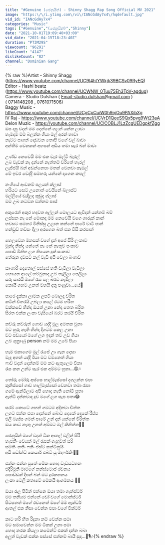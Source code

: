 ```yaml
---
title: "#Genuine​ (ජෙනුයින්) - Shinny Shagg Rap Song Official MV 2021"
image: "https:\/\/i.ytimg.com\/vi\/IANcGdAy7x4\/hqdefault.jpg"
vid_id: "IANcGdAy7x4"
categories: "Music"
tags: ["#Genuine​","(ජෙනුයින්)","Shinny"]
date: "2021-10-01T19:09:40+03:00"
vid_date: "2021-04-15T18:23:40Z"
duration: "PT3M29S"
viewcount: "96291"
likeCount: "4147"
dislikeCount: "82"
channel: "Dominian Gang"
---
```

{% raw %}Artist - Shinny Shagg (<a rel="nofollow" target="blank" href="https://www.youtube.com/channel/UC9I4htYWkjk39BCSv09RyEQ)">https://www.youtube.com/channel/UC9I4htYWkjk39BCSv09RyEQ)</a><br />Editor - Hashi beatz (<a rel="nofollow" target="blank" href="https://www.youtube.com/channel/UCWNW_0Tuu75Eh3TpV-agdug)">https://www.youtube.com/channel/UCWNW_0Tuu75Eh3TpV-agdug)</a><br />Camera - Studio Dulshan ( Email-studio.dulshan@gmail.com )<br /> ( 0714148208 , 0761071506) <br />Baggy Music - <a rel="nofollow" target="blank" href="https://www.youtube.com/channel/UCgCpCuiW0h9njOu9PAXibXg">https://www.youtube.com/channel/UCgCpCuiW0h9njOu9PAXibXg</a><br />IV Raj - <a rel="nofollow" target="blank" href="https://www.youtube.com/channel/UCVrD1QeeS9Qx5pvg9Wt23aA">https://www.youtube.com/channel/UCVrD1QeeS9Qx5pvg9Wt23aA</a><br />Delon Muzic - <a rel="nofollow" target="blank" href="https://youtube.com/channel/UClCOBLJ1LzZcgUEDgpkfZgg">https://youtube.com/channel/UClCOBLJ1LzZcgUEDgpkfZgg</a><br />ඔප දාපු වදන් මම දෙන්නේ ගලන් යන්න ලාවා<br />හැමදාම මම බලන්න ගියා මල් අරන් හාවා<br />නැට්ට පාගන් දොඩවන තොපි වගේ වල් බාවා<br />අන්තිම වෙනකන් අහපන් අඩිය තමා සැර බන් මාවා<br /><br />උණ්ඩ නෙවෙයි මම එක වැර මල්ටි බැරල්<br />උබ වැඩක් නැ දන්නේ නැත්තම් චරිතේ හැරල්<br />ලැජ්ජයි බන් අඩන්නෙපා මතක් වෙනවා කැමල්<br />මේ ඉවර වෙද්දි සමහරු යන්නේ දාගෙන කපල්<br /><br />නංගියේ ආවනම් පලයන් ක්ලාස්<br />හරියට සෙට් උනොත් වෙයිනේ බ්ලාස්ට්<br />මල්ලියේ වැදිලද කුඩුද ග්ලාස්<br />මම උබ නටවන වන්නම පාස්<br /><br />අකුරෙන් අකුර හදවත අල්ලන් මොලයට ඇවිදන් යන්නම් බම්<br />ලස්සන නෑ නේ මොකද මම නෙවෙයි වගෙ ශාරුක් කාන්<br />හවසට සමහර මිනිස්සු උලාන කන්නේ පාරේ වාටී පාන්<br />හන්ඩ්‍රඩ් තව්සං දීලා අරගෙන බත් එක විසි කරපාන්<br /><br />හෙලවෙන මනසක් වගේ දැන් අපේ සිරි ලංකාව<br />මුන්ද නින්ද යන්නේ නෑ නේ නැතුව පංකාව<br />පොඩි මිනිහ ලග තියෙන දුක් සංකාව<br />තේරුන දවසට කල් වැඩි අපි වෙලා බංගාව<br /><br />සෘංගාරී දෙතොල් පස්සේ හති වැටිලා වැටිලා<br />හොයන ආලේ හම්බුනාද උබ තැලිලා පෙලිලා<br />සරු සාරයි මගේ රැප පල බරව නැමිලා <br />කොයි ගහට උනත් වහයි දාතූ පණුවා...යේ🌸<br /><br />පාරෙ දැක්කා ලාමක ලපටි බොලද චරිත <br />කටින් විතරයි උබලා කලේ රටම හරිත<br />වක්කඩේ හින්දා ඔයත් උනා නේද තෙත බරිත<br />සිරත එක්ක ලංකා වැසියෝ බරට කරයි විරිත<br /><br />කව්රු කව්රුත් ගොඩ යද්දි මුල අමතක වුනා<br />මට හුරු නැති හින්දා දිගටම කෙල උනා<br />වට පඩයෝ මගේ ලග ඉදන් තව උඩ ගියා<br />උබ ශුක්‍රාණු person නම් මම උබේ පියා<br /><br />හැම එකාගෙම මුල් රැපේ ඌ ගැන දෙසා<br />මැද අහන් යද්දි ඊයා මට වමනෙත් ගියා<br />ෆාව් වදන් දෙන්නම් මම කට ඇතුලෙම විකා<br />රැප කන උන්ට සැර එක අම්මට හුකා...😡🎶<br /><br />තෝරු මෝරූ අස්සෙ හාල්මැස්සෝ දගලන්න එපා<br />කුනිස්සෝ ගාව හාල්මැස්සෝ වෙනවා තමා රැපා<br />ගමේ ඇන්ටිලාට අපි හොද නැති නෝටී පුතා<br />ඇන්ටි දන්නවාද දුව මගේ ලග සැප පතා😂<br /><br />සරම් කොටේ ගහන් ගමටම අදිනවා චීත්ත<br />ලගට එන්න එපා දෙන්නේ බොට දෙකේ දෙකේ රීප්ප<br />එලි බැස්ස ගමන් පාරේ උන් දාන් යන්නේ විරිත්ත<br />ඔය කාට නැතු උනත් අම්මට මල් කිනිත්ත🌸😍<br /><br />ජෙනුයින් මගේ වදන් ටික ආතල් වලින් පිරි<br />හැපනිං වෙයන් මල් රැපක් ගැහුවත් සරි<br />සම්‍තිං නතිං ෆකිං ජස්ට් කන්ටිනුයිං<br />අයි ඩෝන්ට් කෙයාර් එබට් යූ මදර්ෆකිං🤣🖕<br /><br />එන්න එන්න පුතේ මේක හොද වැඩසටහන<br />එදිරිමුනි මාමගේ නන්ස්ටොප් රචනය<br />පොඩ්ඩක් දීපන් බන් මට දුරකතනය<br />ලංකා ටෙලි කතාවේ මෙකයි ආගමනය 🤣💔<br /><br />ඔයා රැල පිටින් එන්නෙ ඔයා තමා ගැන්ස්ටර්<br />මම තනියම එන්නේ ඩෝ වගේ මොන්ස්ටර්<br />පිටපතත් මගේ රචනෙත් මගේ මම ඇක්ටර්<br />ආතල් එක නිසා වෙන්න එපා වගේ වික්‍ටර්<br /><br />කාට හරි හිත රිදුනා නම් වෙන්න සමා<br />මට සමාවෙන්න මම ටිකක් උනා පමා<br />හොද නරක කියලා කමෙන්ට් එකක් දාන්න බබා<br />අලුත් වැඩක් එක්ක පස්සේ එන්නම් බායී සුදා...🥳🎙️🎶{% endraw %}
